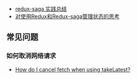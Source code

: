 - [redux-saga 实践总结](https://zhuanlan.zhihu.com/p/23012870)
- [对使用Redux和Redux-saga管理状态的思考](https://zhuanlan.zhihu.com/p/30034732)

## 常见问题

### 如何取消网络请求

- [How do I cancel fetch when using takeLatest?](https://github.com/redux-saga/redux-saga/issues/651)
